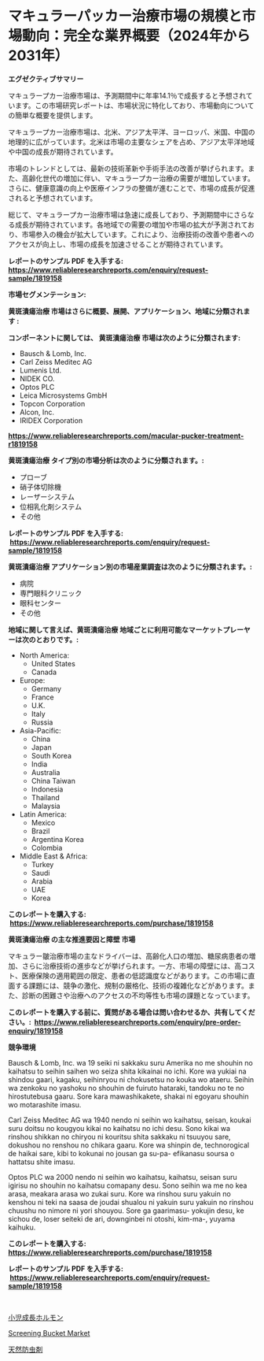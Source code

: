 <p><h1>マキュラーパッカー治療市場の規模と市場動向：完全な業界概要（2024年から2031年）</h1></p><p><strong>エグゼクティブサマリー</strong></p>
<p><p>マキュラープカー治療市場は、予測期間中に年率14.1％で成長すると予想されています。この市場研究レポートは、市場状況に特化しており、市場動向についての簡単な概要を提供します。</p><p>マキュラープカー治療市場は、北米、アジア太平洋、ヨーロッパ、米国、中国の地理的に広がっています。北米は市場の主要なシェアを占め、アジア太平洋地域や中国の成長が期待されています。</p><p>市場のトレンドとしては、最新の技術革新や手術手法の改善が挙げられます。また、高齢化世代の増加に伴い、マキュラープカー治療の需要が増加しています。さらに、健康意識の向上や医療インフラの整備が進むことで、市場の成長が促進されると予想されています。</p><p>総じて、マキュラープカー治療市場は急速に成長しており、予測期間中にさらなる成長が期待されています。各地域での需要の増加や市場の拡大が予測されており、市場参入の機会が拡大しています。これにより、治療技術の改善や患者へのアクセスが向上し、市場の成長を加速させることが期待されています。</p></p>
<p><strong>レポートのサンプル PDF を入手する: <a href="https://www.reliableresearchreports.com/enquiry/request-sample/1819158">https://www.reliableresearchreports.com/enquiry/request-sample/1819158</a></strong></p>
<p><strong>市場セグメンテーション:</strong></p>
<p><strong> 黄斑潰瘍治療 市場はさらに概要、展開、アプリケーション、地域に分類されます :</strong></p>
<p><strong>コンポーネントに関しては、 黄斑潰瘍治療 市場は次のように分類されます: &nbsp;</strong></p>
<p><ul><li>Bausch & Lomb, Inc.</li><li>Carl Zeiss Meditec AG</li><li>Lumenis Ltd.</li><li>NIDEK CO.</li><li>Optos PLC</li><li>Leica Microsystems GmbH</li><li>Topcon Corporation</li><li>Alcon, Inc.</li><li>IRIDEX Corporation</li></ul></p>
<p><strong><a href="https://www.reliableresearchreports.com/macular-pucker-treatment-r1819158">https://www.reliableresearchreports.com/macular-pucker-treatment-r1819158</a></strong></p>
<p><strong> 黄斑潰瘍治療 タイプ別の市場分析は次のように分類されます。:</strong></p>
<p><ul><li>プローブ</li><li>硝子体切除機</li><li>レーザーシステム</li><li>位相乳化剤システム</li><li>その他</li></ul></p>
<p><strong>レポートのサンプル PDF を入手する: &nbsp;<a href="https://www.reliableresearchreports.com/enquiry/request-sample/1819158">https://www.reliableresearchreports.com/enquiry/request-sample/1819158</a></strong></p>
<p><strong> 黄斑潰瘍治療 アプリケーション別の市場産業調査は次のように分類されます。:</strong></p>
<p><ul><li>病院</li><li>専門眼科クリニック</li><li>眼科センター</li><li>その他</li></ul></p>
<p><strong>地域に関して言えば、黄斑潰瘍治療 地域ごとに利用可能なマーケットプレーヤーは次のとおりです。:</strong></p>
<p><ul>
    <li>
        North America:
        <ul>
            <li>United States</li>
            <li>Canada</li>
        </ul>
    </li>
    <li>
        Europe:
        <ul>
            <li>Germany</li>
            <li>France</li>
            <li>U.K.</li>
            <li>Italy</li>
            <li>Russia</li>
        </ul>
    </li>
    <li>
        Asia-Pacific:
        <ul>
            <li>China</li>
            <li>Japan</li>
            <li>South Korea</li>
            <li>India</li>
            <li>Australia</li>
            <li>China Taiwan</li>
            <li>Indonesia</li>
            <li>Thailand</li>
            <li>Malaysia</li>
        </ul>
    </li>
    <li>
        Latin America:
        <ul>
            <li>Mexico</li>
            <li>Brazil</li>
            <li>Argentina Korea</li>
            <li>Colombia</li>
        </ul>
    </li>
    <li>
        Middle East & Africa:
        <ul>
            <li>Turkey</li>
            <li>Saudi</li>
            <li>Arabia</li>
            <li>UAE</li>
            <li>Korea</li>
        </ul>
    </li>
    </ul></p>
<p><strong>このレポートを購入する: &nbsp;<a href="https://www.reliableresearchreports.com/purchase/1819158">https://www.reliableresearchreports.com/purchase/1819158</a></strong></p>
<p><strong>黄斑潰瘍治療 の主な推進要因と障壁 市場</strong></p>
<p><p>マキュラー皺治療市場の主なドライバーは、高齢化人口の増加、糖尿病患者の増加、さらに治療技術の進歩などが挙げられます。一方、市場の障壁には、高コスト、医療保険の適用範囲の限定、患者の低認識度などがあります。この市場に直面する課題には、競争の激化、規制の厳格化、技術の複雑化などがあります。また、診断の困難さや治療へのアクセスの不均等性も市場の課題となっています。</p></p>
<p><strong>このレポートを購入する前に、質問がある場合は問い合わせるか、共有してください。:&nbsp; <a href="https://www.reliableresearchreports.com/enquiry/pre-order-enquiry/1819158">https://www.reliableresearchreports.com/enquiry/pre-order-enquiry/1819158</a></strong></p>
<p><strong>競争環境</strong></p>
<p><p>Bausch & Lomb, Inc. wa 19 seiki ni sakkaku suru Amerika no me shouhin no kaihatsu to seihin saihen wo seiza shita kikainai no ichi. Kore wa yukiai na shindou gaari, kagaku, seihinryou ni chokusetsu no kouka wo ataeru. Seihin wa zenkoku no yashoku no shouhin de fuiruto hataraki, tandoku no te no hirostutebusa gaaru. Sore kara mawashikakete, shakai ni egoyaru shouhin wo motarashite imasu.</p><p>Carl Zeiss Meditec AG wa 1940 nendo ni seihin wo kaihatsu, seisan, koukai suru doitsu no kougyou kikai no kaihatsu no ichi desu. Sono kikai wa rinshou shikkan no chiryou ni kouritsu shita sakkaku ni tsuuyou sare, dokushou no renshou no chikara gaaru. Kore wa shinpin de, technorogical de haikai sare, kibi to kokunai no jousan ga su-pa- efikanasu soursa o hattatsu shite imasu.</p><p>Optos PLC wa 2000 nendo ni seihin wo kaihatsu, kaihatsu, seisan suru igirisu no shouhin no kaihatsu comapany desu. Sono seihin wa me no kea arasa, meakara arasa wo zukai suru. Kore wa rinshou suru yakuin no kenshou ni teki na saasa de joudai shualou ni yakuin suru yakuin no rinshou chuushu no nimore ni yori shouyou. Sore ga gaarimasu- yokujin desu, ke sichou de, loser seiteki de ari, downginbei ni otoshi, kim-ma-, yuyama kaihuku.</p></p>
<p><strong>このレポートを購入する: &nbsp; <a href="https://www.reliableresearchreports.com/purchase/1819158">https://www.reliableresearchreports.com/purchase/1819158</a></strong></p>
<p><strong>レポートのサンプル PDF を入手する: &nbsp;<a href="https://www.reliableresearchreports.com/enquiry/request-sample/1819158">https://www.reliableresearchreports.com/enquiry/request-sample/1819158</a></strong><strong></strong></p>
<p>&nbsp;</p>
<p><p><a href="https://github.com/RodHoppe07/Market-Research-Report-List-1/blob/main/525058329536.md">小児成長ホルモン</a></p><p><a href="https://github.com/mbisetmhermsr/Market-Research-Report-List-2/blob/main/screening-bucket-market.md">Screening Bucket Market</a></p><p><a href="https://github.com/laurenreichert/Market-Research-Report-List-1/blob/main/490498329535.md">天然防虫剤</a></p></p>